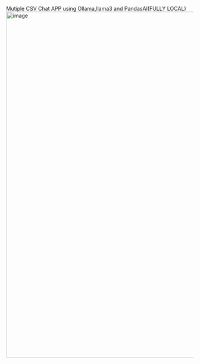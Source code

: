 Mutiple CSV Chat APP using Ollama,llama3 and PandasAI(FULLY LOCAL)
<img width="931" alt="image" src="https://github.com/InsightEdge01/MutipleCSVChatllama3Pandasai/assets/131486782/e93c47bf-e72b-441f-8bc9-94dc76d476ef">

